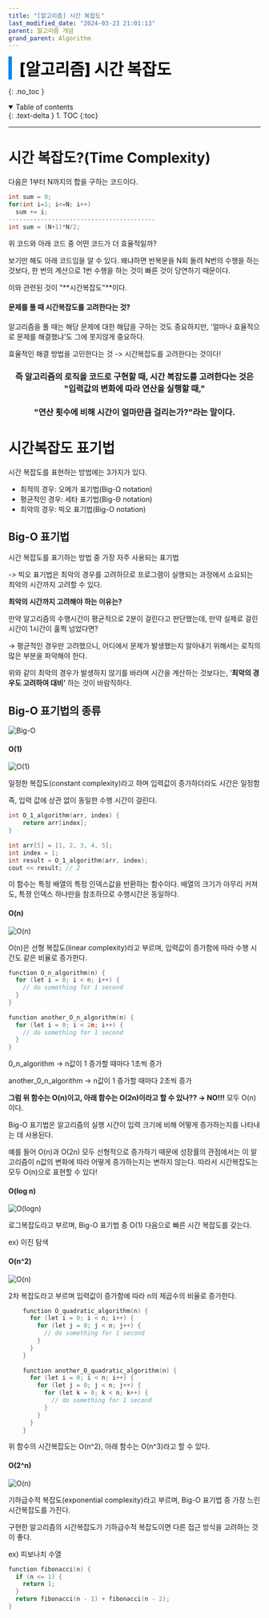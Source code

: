 ```yaml
---
title: "[알고리즘] 시간 복잡도"
last_modified_date: "2024-03-23 21:01:13"
parent: 알고리즘 개념
grand_parent: Algorithm
---
```


<div style="font-size:32px; font-weight: 800; border-left: 7px solid #0687f0; padding-left:15px !important; color:#000000; margin-bottom:15px;">[알고리즘] 시간 복잡도</div>

{: .no_toc }

<details open markdown="block">
  <summary>
    Table of contents
  </summary>
  {: .text-delta }
1. TOC
{:toc}
</details>

---

# **시간 복잡도?(Time Complexity)**

다음은 1부터 N까지의 합을 구하는 코드이다.
```C++
int sum = 0;
for(int i=1; i<=N; i++)
  sum += i;
-----------------------------------------
int sum = (N+1)*N/2;
```


위 코드와 아래 코드 중 어떤 코드가 더 효율적일까?

보기만 해도 아래 코드임을 알 수 있다. 왜냐하면 반복문을 N회 돌려 N번의 수행을 하는 것보다, 한 번의 계산으로 1번 수행을 하는 것이 빠른 것이 당연하기 때문이다. 

이와 관련된 것이 "**시간복잡도"**이다. 



#### 문제를 풀 때 시간복잡도를 고려한다는 것?

알고리즘을 풀 때는 해당 문제에 대한 해답을 구하는 것도 중요하지만, '얼마나 효율적으로 문제를 해결했냐'도 그에 못지않게 중요하다. 

효율적인 해결 방법을 고민한다는 것 -> 시간복잡도를 고려한다는 것이다!

<div style="text-align: center;">
  <h3><strong>즉 알고리즘의 로직을 코드로 구현할 때, 시간 복잡도를 고려한다는 것은 "입력값의 변화에 따라 연산을 실행할 때,"</strong></h3>
  <h3><strong>"연산 횟수에 비해 시간이 얼마만큼 걸리는가?"라는 말이다.</strong></h3>
</div>



# 시간복잡도 표기법

시간 복잡도를 표현하는 방법에는 3가지가 있다. 

*   최적의 경우: 오메가 표기법(Big-Ω notation)
*   평균적인 경우: 세타 표기법(Big-Θ notation)
*   최악의 경우: 빅오 표기법(Big-O notation)



## Big-O 표기법

시간 복잡도를 표기하는 방법 중 가장 자주 사용되는 표기법

\-> 빅오 표기법은 최악의 경우를 고려하므로 프로그램이 실행되는 과정에서 소요되는 최악의 시간까지 고려할 수 있다.

**최악의 시간까지 고려해야 하는 이유는?**

만약 알고리즘의 수행시간이 평균적으로 2분이 걸린다고 판단했는데, 만약 실제로 걸린 시간이 1시간이 훌쩍 넘었다면?

→ 평균적인 경우만 고려했으니, 어디에서 문제가 발생했는지 알아내기 위해서는 로직의 많은 부분을 파악해야 한다.

위와 같이 최악의 경우가 발생하지 않기를 바라며 시간을 계산하는 것보다는, ‘**최악의 경우도 고려하여 대비’** 하는 것이 바람직하다.



## Big-O 표기법의 종류

![Big-O](../../assets/images/algorithm/time-complexity/big-o-complexity.png)

#### **O(1)**

![O(1)](../../assets/images/algorithm/time-complexity/O-1.png)

일정한 복잡도(constant complexity)라고 하며 입력값이 증가하더라도 시간은 일정함

즉, 입력 값에 상관 없이 동일한 수행 시간이 걸린다. 
```C++
int O_1_algorithm(arr, index) {
    return arr[index];
}
    
int arr[5] = [1, 2, 3, 4, 5];
int index = 1;
int result = O_1_algorithm(arr, index);
cout << result; // 2
```
이 함수는 특정 배열의 특정 인덱스값을 반환하는 함수이다. 배열의 크기가 아무리 커져도, 특졍 인덱스 하나만을 참조하므로 수행시간은 동일하다. 



#### **O(n)**

![O(n)](../../assets/images/algorithm/time-complexity/O-n.png)

O(n)은 선형 복잡도(linear complexity)라고 부르며, 입력값이 증가함에 따라 수행 시간도 같은 비율로 증가한다. 
```C++
function O_n_algorithm(n) { 
  for (let i = 0; i < n; i++) {
    // do something for 1 second
  }
}
    
function another_O_n_algorithm(n) {
  for (let i = 0; i < 2n; i++) {
    // do something for 1 second
  }
}
```
0\_n\_algorithm → n값이 1 증가할 때마다 1초씩 증가

another\_0\_n\_algorithm → n값이 1 증가할 때마다 2초씩 증가

**그럼 위 함수는 O(n)이고, 아래 함수는 O(2n)이라고 할 수 있나?? → NO!!!** 모두 O(n)이다.

Big-O 표기법은 알고리즘의 실행 시간이 입력 크기에 비해 어떻게 증가하는지를 나타내는 데 사용된다.

예를 들어 O(n)과 O(2n) 모두 선형적으로 증가하기 때문에 성장률의 관점에서는 이 알고리즘이 n값의 변화에 따라 어떻게 증가하는지는 변하지 않는다. 따라서 시간복잡도는 모두 O(n)으로 표현할 수 있다!



#### **O(log n)**

![O(logn)](../../assets/images/algorithm/time-complexity/O-logn.png)

로그복잡도라고 부르며, Big-O 표기법 중 O(1) 다음으로 빠른 시간 복잡도를 갖는다. 

ex) 이진 탐색



#### **O(n^2)**

![O(n)](../../assets/images/algorithm/time-complexity/O-n2.png)

2차 복잡도라고 부르며 입력값이 증가함에 따라 n의 제곱수의 비율로 증가한다. 

```C++
    function O_quadratic_algorithm(n) {
      for (let i = 0; i < n; i++) {
        for (let j = 0; j < n; j++) {
          // do something for 1 second
        }
      }
    }
    
    function another_O_quadratic_algorithm(n) {
      for (let i = 0; i < n; i++) {
        for (let j = 0; j < n; j++) {
          for (let k = 0; k < n; k++) {
            // do something for 1 second
          }
        }
      }
    }
```
위 함수의 시간복잡도는 O(n^2), 아래 함수는 O(n^3)라고 할 수 있다. 



#### **O(2^n)**

![O(n)](../../assets/images/algorithm/time-complexity/O-2n.png)

기하급수적 복잡도(exponential complexity)라고 부르며, Big-O 표기법 중 가장 느린 시간복잡도를 가진다. 

구현한 알고리즘의 시간복잡도가 기하급수적 복잡도이면 다른 접근 방식을 고려하는 것이 좋다. 

ex) 피보나치 수열
```C++
function fibonacci(n) {
  if (n <= 1) {
    return 1;
  }
  return fibonacci(n - 1) + fibonacci(n - 2);
}
```
